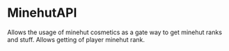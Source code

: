 # MinehutAPI
Allows the usage of minehut cosmetics as a gate way to get minehut ranks and stuff. Allows getting of player minehut rank.
